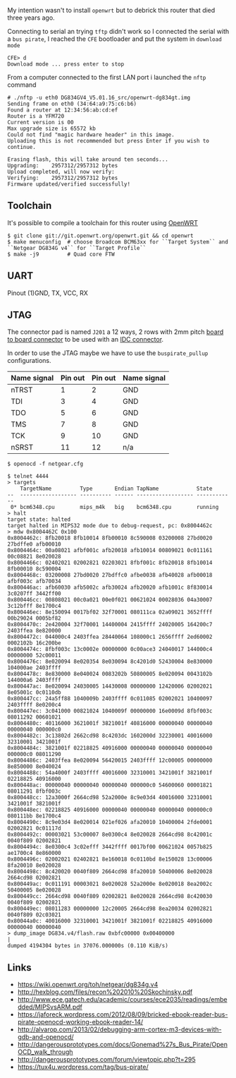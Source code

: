 My intention wasn't to install ``openwrt`` but to debrick this router that died three years ago.

Connecting to serial an trying ``tftp`` didn't work so I connected the serial with a ``bus pirate``, I reached the ``CFE``
bootloader and put the system in ``download mode``

```
CFE> d
Download mode ... press enter to stop
```

From a computer connected to the first LAN port i launched the ``nftp`` command

```
# ./nftp -u eth0 DG834GV4_V5.01.16_src/openwrt-dg834gt.img 
Sending frame on eth0 (34:64:a9:75:c6:b6)
Found a router at 12:34:56:ab:cd:ef
Router is a YFM720
Current version is 00
Max upgrade size is 65572 kb
Could not find "magic hardware header" in this image.
Uploading this is not recommended but press Enter if you wish to continue.

Erasing flash, this will take around ten seconds...
Upgrading:    2957312/2957312 bytes
Upload completed, will now verify:
Verifying:    2957312/2957312 bytes
Firmware updated/verified successfully!
```

## Toolchain

It's possible to compile a toolchain for this router using [OpenWRT](http://wiki.openwrt.org/doc/howto/build)

```
$ git clone git://git.openwrt.org/openwrt.git && cd openwrt
$ make menuconfig  # choose Broadcom BCM63xx for ``Target System`` and ``Netgear DG834G v4`` for ``Target Profile``
$ make -j9         # Quad core FTW
```

## UART

Pinout (1)GND, TX, VCC, RX

## JTAG

The connector pad is named ``J201`` a 12 ways, 2 rows with 2mm pitch [board to board connector](http://it.rs-online.com/web/p/file-di-contatti-da-pcb/7656269/)
to be used with an [IDC connector](http://it.rs-online.com/web/p/products/714-2448/).

In order to use the JTAG maybe we have to use the ``buspirate_pullup`` configurations.

Name signal	|Pin out	| Pin out	| Name signal
------------|--------|---------|------------
nTRST	|1	|2	|GND
TDI	|3	|4	|GND
TDO	|5	|6	|GND
TMS	|7	|8	|GND
TCK	|9	|10	|GND
nSRST	|11	|12	|n/a

```
$ openocd -f netgear.cfg
```

```
$ telnet 4444
> targets
    TargetName         Type       Endian TapName            State       
--  ------------------ ---------- ------ ------------------ ------------
 0* bcm6348.cpu        mips_m4k   big    bcm6348.cpu        running
> halt
target state: halted
target halted in MIPS32 mode due to debug-request, pc: 0x8004462c
> mdw 0x8004462C 0x100
0x8004462c: 8fb20018 8fb10014 8fb00010 8c590008 03200008 27bd0020 27bdffe0 afb00010 
0x8004464c: 00a08021 afbf001c afb20018 afb10014 00809021 0c011161 00c08821 8e020028 
0x8004466c: 02402021 02002821 02203021 8fbf001c 8fb20018 8fb10014 8fb00010 8c590004 
0x8004468c: 03200008 27bd0020 27bdffc0 afbe0038 afb40028 afb00018 afbf003c afb70034 
0x800446ac: afb60030 afb5002c afb30024 afb20020 afb1001c 8f830014 3c0207ff 3442ff00 
0x800446cc: 00808021 00c0a021 00e0f021 00621024 00028036 04a30007 3c12bfff 8e1700c4 
0x800446ec: 8e150094 0017bf02 32f70001 080111ca 02a09021 3652ffff 00b29024 0005bf82 
0x8004470c: 2e420004 32f70001 14400004 2415ffff 24020005 164200c7 2403ffea 8e820000 
0x8004472c: 044000c4 2403ffea 28440064 108000c1 2656ffff 2ed60002 0002102b 16c200be 
0x8004474c: 8fbf003c 13c0002e 00000000 0c00ace3 24040017 144000c4 00000000 52c00011 
0x8004476c: 8e020094 8e020354 8e030094 8c4201d0 52430004 8e830000 104000ae 2403ffff 
0x8004478c: 8e830000 8e040024 0083202b 50800005 8e020094 0043102b 144000a6 2403ffff 
0x800447ac: 8e020094 24030005 14430008 00000000 12420006 02002021 8e05001c 0c0110db 
0x800447cc: 24a5ff88 1040009b 2403ffff 0c011085 02002021 10400097 2403ffff 8e0200c4 
0x800447ec: 3c041000 00821024 1040009f 00000000 16e0009d 8fbf003c 08011292 00601021 
0x8004480c: 40116000 3621001f 3821001f 40816000 00000040 00000040 00000040 000000c0 
0x8004482c: 3c13802d 2662cd98 8c4203dc 1602000d 32230001 40016000 32310001 3421001f 
0x8004484c: 3821001f 02218825 40916000 00000040 00000040 00000040 000000c0 08011290 
0x8004486c: 2403ffea 8e020094 56420015 2403ffff 12c00005 00000000 8e850000 8e040024 
0x8004488c: 54a4000f 2403ffff 40016000 32310001 3421001f 3821001f 02218825 40916000 
0x800448ac: 00000040 00000040 00000040 000000c0 54600060 00001821 08011291 8fbf003c 
0x800448cc: 12a3000f 2664cd98 52a2000e 8c9e03d4 40016000 32310001 3421001f 3821001f 
0x800448ec: 02218825 40916000 00000040 00000040 00000040 000000c0 080111bb 8e1700c4 
0x8004490c: 8c9e03d4 8e020014 021ef026 afa20010 10400004 2fde0001 02002821 0c01117d 
0x8004492c: 00003021 53c00007 8e0300c4 8e020028 2664cd98 8c42001c 0040f809 02002821 
0x8004494c: 8e0300c4 3c02efff 3442ffff 0017bf00 00621024 0057b825 ae1700c4 8e860000 
0x8004496c: 02002021 02402821 8e160018 0c0110bd 8e150028 13c00006 8fa20010 8e020028 
0x8004498c: 8c420020 0040f809 2664cd98 8fa20010 50400006 8e020028 2664cd98 02002821 
0x800449ac: 0c011191 00003021 8e020028 52a2000e 8e020018 8ea2002c 50400005 8e020028 
0x800449cc: 2664cd98 0040f809 02002821 8e020028 2664cd98 8c420030 0040f809 02002821 
0x800449ec: 08011283 00000000 12c20005 2664cd98 8ea20034 02002821 0040f809 02c03021 
0x80044a0c: 40016000 32310001 3421001f 3821001f 02218825 40916000 00000040 00000040
> dump_image DG834.v4/flash.raw 0xbfc00000 0x00400000                  |
dumped 4194304 bytes in 37076.000000s (0.110 KiB/s)
```

Links
-----

 - https://wiki.openwrt.org/toh/netgear/dg834g.v4
 - http://hexblog.com/files/recon%202010%20Skochinsky.pdf
 - http://www.ece.gatech.edu/academic/courses/ece2035/readings/embedded/MIPSvsARM.pdf
 - https://jaforeck.wordpress.com/2012/08/09/bricked-ebook-reader-bus-pirate-openocd-working-ebook-reader-14/
 - http://alvarop.com/2013/02/debugging-arm-cortex-m3-devices-with-gdb-and-openocd/
 - http://dangerousprototypes.com/docs/Gonemad%27s_Bus_Pirate/OpenOCD_walk_through
 - http://dangerousprototypes.com/forum/viewtopic.php?t=295
 - https://tux4u.wordpress.com/tag/bus-pirate/
